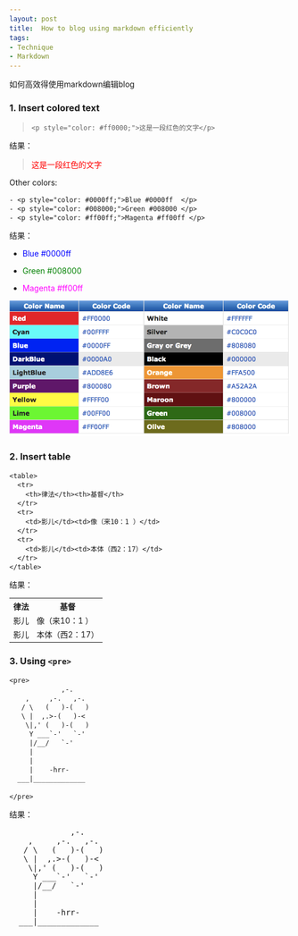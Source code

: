 ```yaml
---
layout: post
title:  How to blog using markdown efficiently
tags:
- Technique
- Markdown
---
```


如何高效得使用markdown编辑blog


### 1. Insert colored text 
> `<p style="color: #ff0000;">这是一段红色的文字</p>`

结果：
> <p style="color: #ff0000;">这是一段红色的文字</p>

Other colors:  

	- <p style="color: #0000ff;">Blue #0000ff  </p> 
	- <p style="color: #008000;">Green #008000 </p>
	- <p style="color: #ff00ff;">Magenta #ff00ff </p>
结果：

- <p style="color: #0000ff;">Blue #0000ff  </p> 
- <p style="color: #008000;">Green #008000 </p>
- <p style="color: #ff00ff;">Magenta #ff00ff </p>

![Color Code](/assets/images/2013/06/07/color_code.png)

### 2. Insert table
	<table>
	  <tr>
	    <th>律法</th><th>基督</th>
	  </tr>
	  <tr>
	    <td>影儿</td><td>像（来10：1 ）</td>
	  </tr>
	  <tr>
	    <td>影儿</td><td>本体（西2：17）</td>
	  </tr>
	</table>

结果：
<table>
  <tr>
    <th>律法</th><th>基督</th>
  </tr>
  <tr>
    <td>影儿</td><td>像（来10：1 ）</td>
  </tr>
  <tr>
    <td>影儿</td><td>本体（西2：17）</td>
  </tr>
</table>

### 3. Using `<pre>`
	<pre>
	             ,-.
	    ,     ,-.   ,-.
	   / \   (   )-(   )
	   \ |  ,.>-(   )-<
	    \|,' (   )-(   )
	     Y ___`-'   `-'
	     |/__/   `-'
	     |
	     |
	     |    -hrr-
	  ___|_____________
	  
	</pre>

结果：

<pre>
             ,-.
    ,     ,-.   ,-.
   / \   (   )-(   )
   \ |  ,.>-(   )-<
    \|,' (   )-(   )
     Y ___`-'   `-'
     |/__/   `-'
     |
     |
     |    -hrr-
  ___|_____________
  
</pre>

